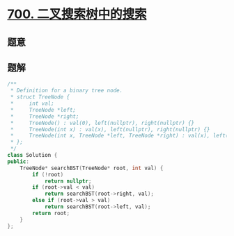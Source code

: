 #  [700. 二叉搜索树中的搜索](https://leetcode-cn.com/problems/search-in-a-binary-search-tree/)

## 题意



## 题解



```c++
/**
 * Definition for a binary tree node.
 * struct TreeNode {
 *     int val;
 *     TreeNode *left;
 *     TreeNode *right;
 *     TreeNode() : val(0), left(nullptr), right(nullptr) {}
 *     TreeNode(int x) : val(x), left(nullptr), right(nullptr) {}
 *     TreeNode(int x, TreeNode *left, TreeNode *right) : val(x), left(left), right(right) {}
 * };
 */
class Solution {
public:
    TreeNode* searchBST(TreeNode* root, int val) {
        if (!root)
            return nullptr;
        if (root->val < val)
            return searchBST(root->right, val);
        else if (root->val > val)
            return searchBST(root->left, val);
        return root;
    }
};
```



```python3

```

